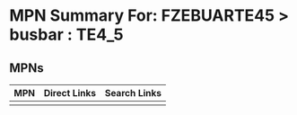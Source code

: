 



# MPN Summary For: FZEBUARTE45 > busbar : TE4_5

## MPNs
  

|MPN|Direct Links|Search Links|
| :--- | :--- | :--- |
||||

